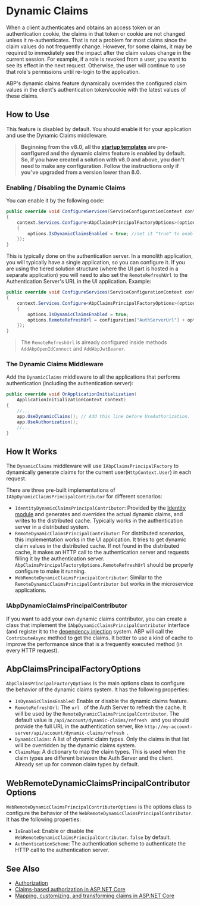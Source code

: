 # Dynamic Claims

When a client authenticates and obtains an access token or an authentication cookie, the claims in that token or cookie are not changed unless it re-authenticates. That is not a problem for most claims since the claim values do not frequently change. However, for some claims, it may be required to immediately see the impact after the claim values change in the current session. For example, if a role is revoked from a user, you want to see its effect in the next request. Otherwise, the user will continue to use that role's permissions until re-login to the application.

ABP's dynamic claims feature dynamically overrides the configured claim values in the client's authentication token/cookie with the latest values of these claims.

## How to Use

This feature is disabled by default. You should enable it for your application and use the Dynamic Claims middleware.

> **Beginning from the v8.0, all the [startup templates](../../solution-templates) are pre-configured and the dynamic claims feature is enabled by default. So, if you have created a solution with v8.0 and above, you don't need to make any configuration. Follow the instructions only if you've upgraded from a version lower than 8.0.**

### Enabling / Disabling the Dynamic Claims

You can enable it by the following code:

````csharp
public override void ConfigureServices(ServiceConfigurationContext context)
{
    context.Services.Configure<AbpClaimsPrincipalFactoryOptions>(options =>
    {
        options.IsDynamicClaimsEnabled = true; //set it "true" to enable "Dynamic Claims" or "false" to disable it.
    });
}
````

This is typically done on the authentication server. In a monolith application, you will typically have a single application, so you can configure it. If you are using the tiered solution structure (where the UI part is hosted in a separate application) you will need to also set the `RemoteRefreshUrl` to the Authentication Server's URL in the UI application. Example:

````csharp
public override void ConfigureServices(ServiceConfigurationContext context)
{
    context.Services.Configure<AbpClaimsPrincipalFactoryOptions>(options =>
    {
        options.IsDynamicClaimsEnabled = true;
        options.RemoteRefreshUrl = configuration["AuthServerUrl"] + options.RemoteRefreshUrl;
    });
}
````

> The `RemoteRefreshUrl` is already configured inside methods `AddAbpOpenIdConnect` and `AddAbpJwtBearer`. 


### The Dynamic Claims Middleware

Add the `DynamicClaims` middleware to all the applications that performs authentication (including the authentication server):

````csharp
public override void OnApplicationInitialization(
    ApplicationInitializationContext context)
{
    //...
    app.UseDynamicClaims(); // Add this line before UseAuthorization.
    app.UseAuthorization();
    //...
}
````

## How It Works

The `DynamicClaims` middleware will use `IAbpClaimsPrincipalFactory` to dynamically generate claims for the current user(`HttpContext.User`) in each request.

There are three pre-built implementations of `IAbpDynamicClaimsPrincipalContributor` for different scenarios:

* `IdentityDynamicClaimsPrincipalContributor`: Provided by the [Identity module](../../modules/identity.md) and generates and overrides the actual dynamic claims, and writes to the distributed cache. Typically works in the authentication server in a distributed system.
* `RemoteDynamicClaimsPrincipalContributor`: For distributed scenarios, this implementation works in the UI application. It tries to get dynamic claim values in the distributed cache. If not found in the distributed cache, it makes an HTTP call to the authentication server and requests filling it by the authentication server. `AbpClaimsPrincipalFactoryOptions.RemoteRefreshUrl` should be properly configure to make it running.
* `WebRemoteDynamicClaimsPrincipalContributor`: Similar to the `RemoteDynamicClaimsPrincipalContributor` but works in the microservice applications.

### IAbpDynamicClaimsPrincipalContributor

If you want to add your own dynamic claims contributor, you can create a class that implement the `IAbpDynamicClaimsPrincipalContributor` interface (and register it to the [dependency injection](./dependency-injection.md) system. ABP will call the `ContributeAsync` method to get the claims. It better to use a kind of cache to improve the performance since that is a frequently executed method (in every HTTP request).

## AbpClaimsPrincipalFactoryOptions

`AbpClaimsPrincipalFactoryOptions` is the main options class to configure the behavior of the dynamic claims system. It has the following properties:

* `IsDynamicClaimsEnabled`: Enable or disable the dynamic claims feature.
* `RemoteRefreshUrl`: The `url ` of the Auth Server to refresh the cache. It will be used by the `RemoteDynamicClaimsPrincipalContributor`. The default value is `/api/account/dynamic-claims/refresh ` and you should provide the full URL in the authentication server, like `http://my-account-server/api/account/dynamic-claims/refresh `.
* `DynamicClaims`: A list of dynamic claim types. Only the claims in that list will be overridden by the dynamic claims system.
* `ClaimsMap`: A dictionary to map the claim types. This is used when the claim types are different between the Auth Server and the client. Already set up for common claim types by default.

## WebRemoteDynamicClaimsPrincipalContributorOptions

`WebRemoteDynamicClaimsPrincipalContributorOptions` is the options class to configure the behavior of the `WebRemoteDynamicClaimsPrincipalContributor`. It has the following properties:

* `IsEnabled`: Enable or disable the `WebRemoteDynamicClaimsPrincipalContributor`. `false` by default.
* `AuthenticationScheme`: The authentication scheme to authenticate the HTTP call to the authentication server.
  
## See Also

* [Authorization](./authorization.md)
* [Claims-based authorization in ASP.NET Core](https://learn.microsoft.com/en-us/aspnet/core/security/authorization/claims)
* [Mapping, customizing, and transforming claims in ASP.NET Core](https://learn.microsoft.com/en-us/aspnet/core/security/authentication/claims)
